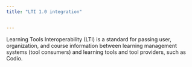 ```yaml
---
title: "LTI 1.0 integration"


---
```


Learning Tools Interoperability (LTI) is a standard for passing user, organization, and course information between learning management systems (tool consumers) and learning tools and tool providers, such as Codio.